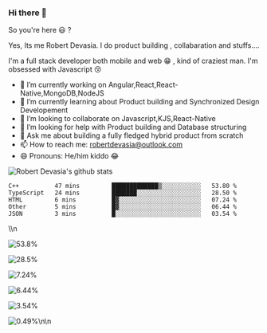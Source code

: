 ### Hi there 👋

So you're here 😃 ? 

Yes, Its me Robert Devasia. I do product building , collabaration and stuffs....

I'm a full stack developer both mobile and web 😁 , kind of craziest man.
I'm obsessed with Javascript 😚


- 🔭 I’m currently working on Angular,React,React-Native,MongoDB,NodeJS 
- 🌱 I’m currently learning about Product building and Synchronized Design Developement
- 👯 I’m looking to collaborate on Javascript,KJS,React-Native
- 🤔 I’m looking for help with Product building and Database structuring
- 💬 Ask me about building a fully fledged hybrid product from scratch
- 📫 How to reach me: robertdevasia@outlook.com
- 😄 Pronouns: He/him kiddo 😂

![Robert Devasia's github stats](https://github-readme-stats.vercel.app/api?username=docsploit&count_private=true&theme=gotham&showicons=true)

<!--START_SECTION:waka-->
```text
C++          47 mins         █████████████▒░░░░░░░░░░░   53.80 % 
TypeScript   24 mins         ███████░░░░░░░░░░░░░░░░░░   28.50 % 
HTML         6 mins          █▓░░░░░░░░░░░░░░░░░░░░░░░   07.24 % 
Other        5 mins          █▓░░░░░░░░░░░░░░░░░░░░░░░   06.44 % 
JSON         3 mins          █░░░░░░░░░░░░░░░░░░░░░░░░   03.54 % 
```
<!--END_SECTION:waka-->


<!--Docsium::START-->
<!--Docsium::START-->\\n
  ![53.8%](https://progress-bar.dev/53.8/?title=C++&width=250&color=#f34b7d)
  
  ![28.5%](https://progress-bar.dev/28.5/?title=TypeScript&width=250&color=#2b7489)
  
  ![7.24%](https://progress-bar.dev/7.24/?title=HTML&width=250&color=#e34c26)
  
  ![6.44%](https://progress-bar.dev/6.44/?title=Other&width=250&color=null)
  
  ![3.54%](https://progress-bar.dev/3.54/?title=JSON&width=250&color=null)
  
  ![0.49%](https://progress-bar.dev/0.49/?title=Objective-C&width=250&color=#438eff)\\n<!--Docsium::END-->\\n
<!--Docsium::END-->
